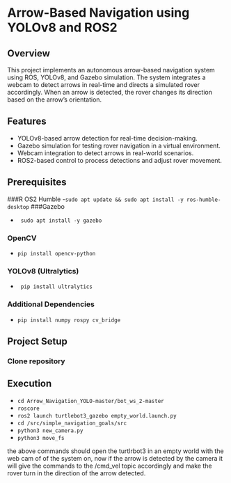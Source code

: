 # Arrow-Based Navigation using YOLOv8 and ROS2
## Overview
This project implements an autonomous arrow-based navigation system using ROS, YOLOv8, and Gazebo simulation. The system integrates a webcam to detect arrows in real-time and directs a simulated rover accordingly. When an arrow is detected, the rover changes its direction based on the arrow’s orientation.
## Features
- YOLOv8-based arrow detection for real-time decision-making.
- Gazebo simulation for testing rover navigation in a virtual environment.
- Webcam integration to detect arrows in real-world scenarios.
- ROS2-based control to process detections and adjust rover movement.

## Prerequisites
###R OS2 Humble
-```sudo apt update && sudo apt install -y ros-humble-desktop```
###Gazebo
- ``` sudo apt install -y gazebo```
### OpenCV
- ```pip install opencv-python```
### YOLOv8 (Ultralytics)
- ``` pip install ultralytics```
### Additional Dependencies
- ``` pip install numpy rospy cv_bridge ```

##  Project Setup
### Clone repository
## Execution
- ``` cd Arrow_Navigation_YOLO-master/bot_ws_2-master ```
- ``` roscore ```
- ``` ros2 launch turtlebot3_gazebo empty_world.launch.py ```
- ``` cd /src/simple_navigation_goals/src ```
- ``` python3 new_camera.py ```
- ``` python3 move_fs ```

  
the above commands should open the turtlrbot3 in an empty world with the web cam of of the system on, now if the arrow is detected by the camera it will give the commands to the /cmd_vel topic accordingly and make the rover turn in the direction of the arrow detected.

